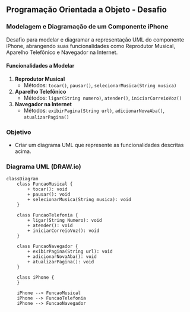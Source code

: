 ## Programação Orientada a Objeto - Desafio

### Modelagem e Diagramação de um Componente iPhone

Desafio para modelar e diagramar a representação UML do componente iPhone, abrangendo suas funcionalidades como Reprodutor Musical, Aparelho Telefônico e Navegador na Internet.

#### Funcionalidades a Modelar
1. **Reprodutor Musical**
   - Métodos: `tocar()`, `pausar()`, `selecionarMusica(String musica)`
2. **Aparelho Telefônico**
   - Métodos: `ligar(String numero)`, `atender()`, `iniciarCorreioVoz()`
3. **Navegador na Internet**
   - Métodos: `exibirPagina(String url)`, `adicionarNovaAba()`, `atualizarPagina()`

### Objetivo
- Criar um diagrama UML que represente as funcionalidades descritas acima.

### Diagrama UML (DRAW.io)
```draw.io
classDiagram
    class FuncaoMusical {
        + tocar(): void
        + pausar(): void
        + selecionarMusica(String musica): void
    }

    class FuncaoTelefonia {
        + ligar(String Numero): void
        + atender(): void
        + iniciarCorreioVoz(): void
    }

    class FuncaoNavegador {
        + exibirPagina(String url): void
        + adicionarNovaAba(): void
        + atualizarPagina(): void
    }

    class iPhone {
    }

    iPhone --> FuncaoMusical
    iPhone --> FuncaoTelefonia
    iPhone --> FuncaoNavegador
```
